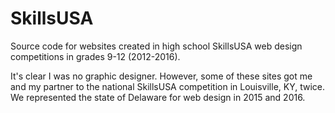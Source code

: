 # SkillsUSA

Source code for websites created in high school SkillsUSA web design competitions in grades 9-12 (2012-2016).

It's clear I was no graphic designer. However, some of these sites got me and my partner to the national SkillsUSA competition in Louisville, KY, twice. We represented the state of Delaware for web design in 2015 and 2016.
